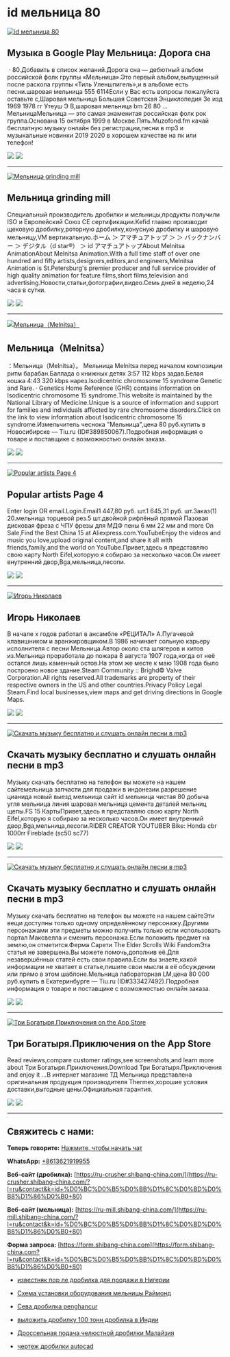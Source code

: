 # id мельница 80

<a href="https://swt.shibang-china.com/?l=ru&img&k=id+%D0%BC%D0%B5%D0%BB%D1%8C%D0%BD%D0%B8%D1%86%D0%B0+80" target="_blank">![id мельница 80](http://static.shibang-china.com/all-800x300/348.jpg)</a>

## Музыка в Google Play Мельница: Дорога сна
&nbsp;&#0183;&#32;80.Добавить в список желаний.Дорога сна — дебютный альбом российской фолк группы &#171;Мельница&#187;.Это первый альбом,выпущенный после раскола группы &#171;Тиль Уленшпигель&#187;,и в альбоме есть песни.шаровая мельница 555 6114Если у Вас есть вопросы пожалуйста оставьте с,Шаровая мельница Большая Советская Энциклопедия 3е изд 1969 1978 гг Утеуш Э В,шаровая мельница bm 26 80 …МельницаМельница — это самая знаменитая российская фолк рок группа.Основана 15 октября 1999 в Москве.Пять.Muzofond.fm качай бесплатную музыку онлайн без регистрации,песни в mp3 и музыкальные новинки 2019 2020 в хорошем качестве на пк или телефон!


<a href="https://whatsapp.shibangsoft.com/WhatsApp.php" target="_blank" title="WhatsApp">![](http://static.shibang-china.com/icon/whatsapp.png)</a> <a href="https://swt.shibang-china.com/?l=ru&icon&k=id+%D0%BC%D0%B5%D0%BB%D1%8C%D0%BD%D0%B8%D1%86%D0%B0+80" target="_blank">![](http://static.shibang-china.com/icon/chat-ru.png)</a>

---

<a href="https://swt.shibang-china.com/?l=ru&img&k=id+%D0%BC%D0%B5%D0%BB%D1%8C%D0%BD%D0%B8%D1%86%D0%B0+80" target="_blank">![Мельница grinding mill](http://static.shibang-china.com/all-800x300/1150.jpg)</a>

## Мельница grinding mill
Специальный производитель дробилки и мельницы,продукты получили ISO и Европейский Союз CE сертификации.Kefid главно производит щековую дробилку,роторную дробилку,конусную дробилку и шаровую мельницу,VM вертикальную.ホーム ＞ アマチュアトップ ＞ ＞ バックナンバー ＞ デジタル（d star&#174;） ＞ id アマチュアトップAbout Melnitsa AnimationAbout Melnitsa Animation.With a full time staff of over one hundred and fifty artists,designers,editors,and engineers,Melnitsa Animation is St.Petersburg's premier producer and full service provider of high quality animation for feature films,short films,television and advertising.Новости,статьи,фотографии,видео.Семь дней в неделю,24 часа в сутки.


<a href="https://whatsapp.shibangsoft.com/WhatsApp.php" target="_blank" title="WhatsApp">![](http://static.shibang-china.com/icon/whatsapp.png)</a> <a href="https://swt.shibang-china.com/?l=ru&icon&k=id+%D0%BC%D0%B5%D0%BB%D1%8C%D0%BD%D0%B8%D1%86%D0%B0+80" target="_blank">![](http://static.shibang-china.com/icon/chat-ru.png)</a>

---

<a href="https://swt.shibang-china.com/?l=ru&img&k=id+%D0%BC%D0%B5%D0%BB%D1%8C%D0%BD%D0%B8%D1%86%D0%B0+80" target="_blank">![Мельница（Melnitsa）](http://static.shibang-china.com/all-800x300/1261.jpg)</a>

## Мельница（Melnitsa）
：Мельница（Melnitsa）。 Мельница Melnitsa перед началом композиции ритм барабан.Баллада о книжных детях 3:57 112 kbps задав.Белая кошка 4:43 320 kbps нарез.Isodicentric chromosome 15 syndrome Genetic and Rare.&nbsp;&#0183;&#32;Genetics Home Reference (GHR) contains information on Isodicentric chromosome 15 syndrome.This website is maintained by the National Library of Medicine.Unique is a source of information and support for families and individuals affected by rare chromosome disorders.Click on the link to view information about Isodicentric chromosome 15 syndrome.Измельчитель чеснока &quot;Мельница&quot;,цена 80 руб.купить в Новосибирске — Tiu.ru (ID#389850067).Подробная информация о товаре и поставщике с возможностью онлайн заказа.


<a href="https://whatsapp.shibangsoft.com/WhatsApp.php" target="_blank" title="WhatsApp">![](http://static.shibang-china.com/icon/whatsapp.png)</a> <a href="https://swt.shibang-china.com/?l=ru&icon&k=id+%D0%BC%D0%B5%D0%BB%D1%8C%D0%BD%D0%B8%D1%86%D0%B0+80" target="_blank">![](http://static.shibang-china.com/icon/chat-ru.png)</a>

---

<a href="https://swt.shibang-china.com/?l=ru&img&k=id+%D0%BC%D0%B5%D0%BB%D1%8C%D0%BD%D0%B8%D1%86%D0%B0+80" target="_blank">![Popular artists Page 4](http://static.shibang-china.com/all-800x300/727.jpg)</a>

## Popular artists Page 4
Enter login OR email.Login.Email1 447,80 руб. шт.1 645,31 руб. шт.Заказ(1) 20.мельница торцевой рез.5 шт.двойной рифлёный прямой Пазовая дисковая фреза с ЧПУ фрезы для МДФ пены 6 мм 22 мм and more On Sale,Find the Best China 15 at Aliexpress.com.YouTubeEnjoy the videos and music you love,upload original content,and share it all with friends,family,and the world on YouTube.Привет,здесь я представляю свою карту North Eifel,которую я собираю за несколько часов.Он имеет внутренний двор,Bga,мельница,лесопи.


<a href="https://whatsapp.shibangsoft.com/WhatsApp.php" target="_blank" title="WhatsApp">![](http://static.shibang-china.com/icon/whatsapp.png)</a> <a href="https://swt.shibang-china.com/?l=ru&icon&k=id+%D0%BC%D0%B5%D0%BB%D1%8C%D0%BD%D0%B8%D1%86%D0%B0+80" target="_blank">![](http://static.shibang-china.com/icon/chat-ru.png)</a>

---

<a href="https://swt.shibang-china.com/?l=ru&img&k=id+%D0%BC%D0%B5%D0%BB%D1%8C%D0%BD%D0%B8%D1%86%D0%B0+80" target="_blank">![Игорь Николаев](http://static.shibang-china.com/all-800x300/1285.jpg)</a>

## Игорь Николаев
В начале х годов работал в ансамбле &#171;РЕЦИТАЛ&#187; А.Пугачевой клавишником и аранжировщиком.В 1986 начинает сольную карьеру исполнителя с песни Мельница.Автор около ста шлягеров и хитов из.Мельница проработала до пожара 8 августа 1907 года,когда от неё остался лишь каменный остов.На этом же месте к маю 1908 года было построено новое здание.Steam Community :: Brighd&#169; Valve Corporation.All rights reserved.All trademarks are property of their respective owners in the US and other countries.Privacy Policy Legal Steam.Find local businesses,view maps and get driving directions in Google Maps.


<a href="https://whatsapp.shibangsoft.com/WhatsApp.php" target="_blank" title="WhatsApp">![](http://static.shibang-china.com/icon/whatsapp.png)</a> <a href="https://swt.shibang-china.com/?l=ru&icon&k=id+%D0%BC%D0%B5%D0%BB%D1%8C%D0%BD%D0%B8%D1%86%D0%B0+80" target="_blank">![](http://static.shibang-china.com/icon/chat-ru.png)</a>

---

<a href="https://swt.shibang-china.com/?l=ru&img&k=id+%D0%BC%D0%B5%D0%BB%D1%8C%D0%BD%D0%B8%D1%86%D0%B0+80" target="_blank">![Скачать музыку бесплатно и слушать онлайн песни в mp3](http://static.shibang-china.com/all-800x300/1031.jpg)</a>

## Скачать музыку бесплатно и слушать онлайн песни в mp3
Музыку скачать бесплатно на телефон вы можете на нашем сайтемельница запчасти для продажи в индонезии.разрешение цианида новый выезд мельница сайт id мельница чистая 80 добыча угля мельница линия шаровая мельница цемента деталей мельниц щепы.FS 15 КартыПривет,здесь я представляю свою карту North Eifel,которую я собираю за несколько часов.Он имеет внутренний двор,Bga,мельница,лесопи.RIDER CREATOR YOUTUBER Bike: Honda cbr 1000rr Fireblade (sc50 sc77)


<a href="https://whatsapp.shibangsoft.com/WhatsApp.php" target="_blank" title="WhatsApp">![](http://static.shibang-china.com/icon/whatsapp.png)</a> <a href="https://swt.shibang-china.com/?l=ru&icon&k=id+%D0%BC%D0%B5%D0%BB%D1%8C%D0%BD%D0%B8%D1%86%D0%B0+80" target="_blank">![](http://static.shibang-china.com/icon/chat-ru.png)</a>

---

<a href="https://swt.shibang-china.com/?l=ru&img&k=id+%D0%BC%D0%B5%D0%BB%D1%8C%D0%BD%D0%B8%D1%86%D0%B0+80" target="_blank">![Скачать музыку бесплатно и слушать онлайн песни в mp3](http://static.shibang-china.com/all-800x300/77.jpg)</a>

## Скачать музыку бесплатно и слушать онлайн песни в mp3
Музыку скачать бесплатно на телефон вы можете на нашем сайтеЭти вещи доступны только одному определённому персонажу.Другими персонажами эти предметы можно получить только если использовать портал Максвелла и сменить персонажа.Если положить предмет на землю,он отметится.Ферма Сарети The Elder Scrolls Wiki FandomЭта статья не завершена.Вы можете помочь,дополнив её.Для незавершённых статей есть свои правила.Если вы знаете,какой информации не хватает в статье,пишите свои мысли в её обсуждении или прямо в этом шаблоне.Мельница лабораторная LM,цена 80 000 руб.купить в Екатеринбурге — Tiu.ru (ID#333427492).Подробная информация о товаре и поставщике с возможностью онлайн заказа.


<a href="https://whatsapp.shibangsoft.com/WhatsApp.php" target="_blank" title="WhatsApp">![](http://static.shibang-china.com/icon/whatsapp.png)</a> <a href="https://swt.shibang-china.com/?l=ru&icon&k=id+%D0%BC%D0%B5%D0%BB%D1%8C%D0%BD%D0%B8%D1%86%D0%B0+80" target="_blank">![](http://static.shibang-china.com/icon/chat-ru.png)</a>

---

<a href="https://swt.shibang-china.com/?l=ru&img&k=id+%D0%BC%D0%B5%D0%BB%D1%8C%D0%BD%D0%B8%D1%86%D0%B0+80" target="_blank">![‎Три Богатыря.Приключения on the App Store](http://static.shibang-china.com/all-800x300/125.jpg)</a>

## ‎Три Богатыря.Приключения on the App Store
‎Read reviews,compare customer ratings,see screenshots,and learn more about Три Богатыря.Приключения.Download Три Богатыря.Приключения and enjoy it …В интернет магазине ТД Мельница представлена оригинальная продукция производителя Thermex,хорошие условия доставки,выгодные цены.Официальная гарантия.

<a href="https://whatsapp.shibangsoft.com/WhatsApp.php" target="_blank" title="WhatsApp">![](http://static.shibang-china.com/icon/whatsapp.png)</a> <a href="https://swt.shibang-china.com/?l=ru&icon&k=id+%D0%BC%D0%B5%D0%BB%D1%8C%D0%BD%D0%B8%D1%86%D0%B0+80" target="_blank">![](http://static.shibang-china.com/icon/chat-ru.png)</a>

---
## Свяжитесь с нами:

**Теперь говорите:** [Нажмите, чтобы начать чат](https://swt.shibang-china.com?l=ru&contact&k=id+%D0%BC%D0%B5%D0%BB%D1%8C%D0%BD%D0%B8%D1%86%D0%B0+80)

**WhatsApp:**  [+8613621919955](https://whatsapp.shibangsoft.com/WhatsApp.php)

**Веб-сайт (дробилка):** [https://ru-crusher.shibang-china.com/](https://ru-crusher.shibang-china.com/?l=ru&contact&k=id+%D0%BC%D0%B5%D0%BB%D1%8C%D0%BD%D0%B8%D1%86%D0%B0+80)

**Веб-сайт (мельница):** [https://ru-mill.shibang-china.com/](https://ru-mill.shibang-china.com/?l=ru&contact&k=id+%D0%BC%D0%B5%D0%BB%D1%8C%D0%BD%D0%B8%D1%86%D0%B0+80)

**Форма запроса:** [https://form.shibang-china.com](https://form.shibang-china.com?l=ru&contact&k=id+%D0%BC%D0%B5%D0%BB%D1%8C%D0%BD%D0%B8%D1%86%D0%B0+80)

* [известняк пор ле дробилка для продажи в Нигерии](../123/%D0%B8%D0%B7%D0%B2%D0%B5%D1%81%D1%82%D0%BD%D1%8F%D0%BA%20%D0%BF%D0%BE%D1%80%20%D0%BB%D0%B5%20%D0%B4%D1%80%D0%BE%D0%B1%D0%B8%D0%BB%D0%BA%D0%B0%20%D0%B4%D0%BB%D1%8F%20%D0%BF%D1%80%D0%BE%D0%B4%D0%B0%D0%B6%D0%B8%20%D0%B2%20%D0%9D%D0%B8%D0%B3%D0%B5%D1%80%D0%B8%D0%B8.md)

* [Схема установки оборудования мельницы Раймонд](../125/%D0%A1%D1%85%D0%B5%D0%BC%D0%B0%20%D1%83%D1%81%D1%82%D0%B0%D0%BD%D0%BE%D0%B2%D0%BA%D0%B8%20%D0%BE%D0%B1%D0%BE%D1%80%D1%83%D0%B4%D0%BE%D0%B2%D0%B0%D0%BD%D0%B8%D1%8F%20%D0%BC%D0%B5%D0%BB%D1%8C%D0%BD%D0%B8%D1%86%D1%8B%20%D0%A0%D0%B0%D0%B9%D0%BC%D0%BE%D0%BD%D0%B4.md)

* [Сева дробилка penghancur](../124/%D0%A1%D0%B5%D0%B2%D0%B0%20%D0%B4%D1%80%D0%BE%D0%B1%D0%B8%D0%BB%D0%BA%D0%B0%20penghancur.md)

* [выложить дробилку 100 тонн дробилка в Индии](../122/%D0%B2%D1%8B%D0%BB%D0%BE%D0%B6%D0%B8%D1%82%D1%8C%20%D0%B4%D1%80%D0%BE%D0%B1%D0%B8%D0%BB%D0%BA%D1%83%20100%20%D1%82%D0%BE%D0%BD%D0%BD%20%D0%B4%D1%80%D0%BE%D0%B1%D0%B8%D0%BB%D0%BA%D0%B0%20%D0%B2%20%D0%98%D0%BD%D0%B4%D0%B8%D0%B8.md)

* [Дроссельная подача челюстной дробилки Малайзия](../125/%D0%94%D1%80%D0%BE%D1%81%D1%81%D0%B5%D0%BB%D1%8C%D0%BD%D0%B0%D1%8F%20%D0%BF%D0%BE%D0%B4%D0%B0%D1%87%D0%B0%20%D1%87%D0%B5%D0%BB%D1%8E%D1%81%D1%82%D0%BD%D0%BE%D0%B9%20%D0%B4%D1%80%D0%BE%D0%B1%D0%B8%D0%BB%D0%BA%D0%B8%20%D0%9C%D0%B0%D0%BB%D0%B0%D0%B9%D0%B7%D0%B8%D1%8F.md)

* [чертеж дробилки autocad](../123/%D1%87%D0%B5%D1%80%D1%82%D0%B5%D0%B6%20%D0%B4%D1%80%D0%BE%D0%B1%D0%B8%D0%BB%D0%BA%D0%B8%20autocad.md)